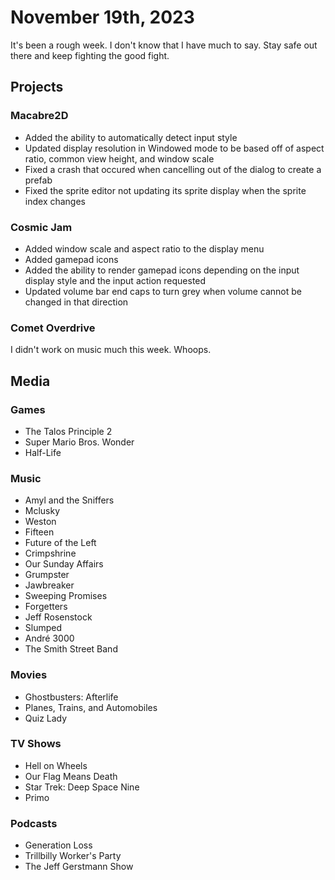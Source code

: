 # November 19th, 2023

It's been a rough week. I don't know that I have much to say. Stay safe out there and keep fighting the good fight.

## Projects

### Macabre2D

* Added the ability to automatically detect input style
* Updated display resolution in Windowed mode to be based off of aspect ratio, common view height, and window scale
* Fixed a crash that occured when cancelling out of the dialog to create a prefab
* Fixed the sprite editor not updating its sprite display when the sprite index changes

### Cosmic Jam

* Added window scale and aspect ratio to the display menu
* Added gamepad icons
* Added the ability to render gamepad icons depending on the input display style and the input action requested
* Updated volume bar end caps to turn grey when volume cannot be changed in that direction

### Comet Overdrive

I didn't work on music much this week. Whoops.

## Media

### Games

* The Talos Principle 2
* Super Mario Bros. Wonder
* Half-Life

### Music

* Amyl and the Sniffers
* Mclusky
* Weston
* Fifteen
* Future of the Left
* Crimpshrine
* Our Sunday Affairs
* Grumpster
* Jawbreaker
* Sweeping Promises
* Forgetters
* Jeff Rosenstock
* Slumped
* André 3000
* The Smith Street Band

### Movies

* Ghostbusters: Afterlife
* Planes, Trains, and Automobiles
* Quiz Lady

### TV Shows

* Hell on Wheels
* Our Flag Means Death
* Star Trek: Deep Space Nine
* Primo

### Podcasts

* Generation Loss
* Trillbilly Worker's Party
* The Jeff Gerstmann Show